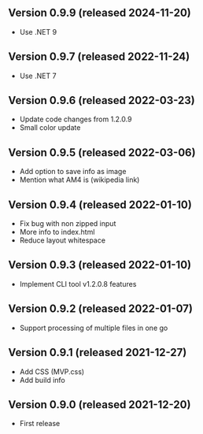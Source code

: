 ## Version 0.9.9 (released 2024-11-20)
- Use .NET 9

## Version 0.9.7 (released 2022-11-24)
- Use .NET 7

## Version 0.9.6 (released 2022-03-23)
- Update code changes from 1.2.0.9
- Small color update

## Version 0.9.5 (released 2022-03-06)
- Add option to save info as image
- Mention what AM4 is (wikipedia link)

## Version 0.9.4 (released 2022-01-10)
- Fix bug with non zipped input
- More info to index.html
- Reduce layout whitespace

## Version 0.9.3 (released 2022-01-10)
- Implement CLI tool v1.2.0.8 features

## Version 0.9.2 (released 2022-01-07)
- Support processing of multiple files in one go

## Version 0.9.1 (released 2021-12-27)
- Add CSS (MVP.css)
- Add build info

## Version 0.9.0 (released 2021-12-20)
- First release